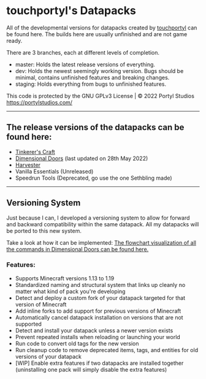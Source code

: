 # touchportyl's Datapacks
All of the developmental versions for datapacks created by [touchportyl](https:/github.com/touchportyl) can be found here. The builds here are usually unfinished and are not game ready.

There are 3 branches, each at different levels of completion.
- master: Holds the latest release versions of everything.
- dev: Holds the newest seemingly working version. Bugs should be minimal, contains unfinished features and breaking changes.
- staging: Holds everything from bugs to unfinished features.

This code is protected by the GNU GPLv3 License | © 2022 Portyl Studios https://portylstudios.com/

---

## The release versions of the datapacks can be found here:
+ [Tinkerer's Craft](https:/github.com/touchportyl/tinkererscraft)
+ [Dimensional Doors](https:/github.com/touchportyl/dimensionaldoors) (last updated on 28th May 2022)
+ [Harvester](https:/github.com/touchportyl/harvester)
+ Vanilla Essentials (Unreleased)
+ Speedrun Tools (Deprecated, go use the one Sethbling made)

---

## Versioning System
Just because I can, I developed a versioning system to allow for forward and backward compatibility within the same datapack. All my datapacks will be ported to this new system.

Take a look at how it can be implemented:
[The flowchart visualization of all the commands in Dimensional Doors can be found here.](https://app.wisemapping.com/c/maps/1325007/public)

### Features:
- Supports Minecraft versions 1.13 to 1.19
- Standardized naming and structural system that links up cleanly no matter what kind of pack you're developing
- Detect and deploy a custom fork of your datapack targeted for that version of Minecraft
- Add inline forks to add support for previous versions of Minecraft
- Automatically cancel datapack installation on versions that are not supported
- Detect and install your datapack unless a newer version exists
- Prevent repeated installs when reloading or launching your world
- Run code to convert old tags for the new version
- Run cleanup code to remove deprecated items, tags, and entities for old versions of your datapack
- [WIP] Enable extra features if two datapacks are installed together (uninstalling one pack will simply disable the extra features)
